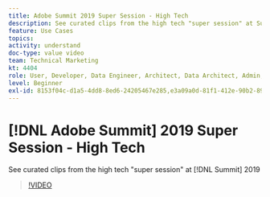 ```yaml
---
title: Adobe Summit 2019 Super Session - High Tech
description: See curated clips from the high tech "super session" at Summit 2019
feature: Use Cases
topics: 
activity: understand
doc-type: value video
team: Technical Marketing
kt: 4404
role: User, Developer, Data Engineer, Architect, Data Architect, Admin, Leader
level: Beginner
exl-id: 8153f04c-d1a5-4dd8-8ed6-24205467e285,e3a09a0d-81f1-412e-90b2-89161f8dd9e3
---
```

# [!DNL Adobe Summit] 2019 Super Session - High Tech

See curated clips from the high tech "super session" at [!DNL Summit] 2019

>[!VIDEO](https://video.tv.adobe.com/v/30548/?quality=12)
